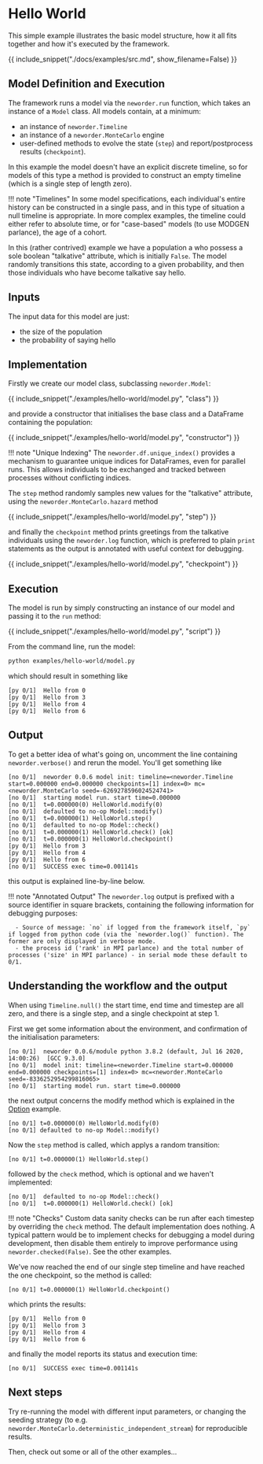 # Hello World

This simple example illustrates the basic model structure, how it all fits together and how it's executed by the framework.

{{ include_snippet("./docs/examples/src.md", show_filename=False) }}

## Model Definition and Execution

The framework runs a model via the `neworder.run` function, which takes an instance of a `Model` class. All models contain, at a minimum:

- an instance of `neworder.Timeline`
- an instance of a `neworder.MonteCarlo` engine
- user-defined methods to evolve the state (`step`) and report/postprocess results (`checkpoint`).

In this example the model doesn't have an explicit discrete timeline, so for models of this type a method is provided to construct an empty timeline (which is a single step of length zero).

!!! note "Timelines"
    In some model specifications, each individual's entire history can be constructed in a single pass, and in this type of situation a null timeline is appropriate. In more complex examples, the timeline could either refer to absolute time, or for "case-based" models (to use MODGEN parlance), the age of a cohort.

In this (rather contrived) example we have a population a who possess a sole boolean "talkative" attribute, which is initially `False`. The model randomly transitions this state, according to a given probability, and then those individuals who have become talkative say hello.

## Inputs

The input data for this model are just:

- the size of the population
- the probability of saying hello

## Implementation

Firstly we create our model class, subclassing `neworder.Model`:

{{ include_snippet("./examples/hello-world/model.py", "class") }}

and provide a constructor that initialises the base class and a DataFrame containing the population:

{{ include_snippet("./examples/hello-world/model.py", "constructor") }}

!!! note "Unique Indexing"
    The `neworder.df.unique_index()` provides a mechanism to guarantee unique indices for DataFrames, even for parallel runs. This allows individuals to be exchanged and tracked between processes without conflicting indices.

The `step` method randomly samples new values for the "talkative" attribute, using the `neworder.MonteCarlo.hazard` method

{{ include_snippet("./examples/hello-world/model.py", "step") }}

and finally the `checkpoint` method prints greetings from the talkative individuals using the `neworder.log` function, which is preferred to plain `print` statements as the output is annotated with useful context for debugging.

{{ include_snippet("./examples/hello-world/model.py", "checkpoint") }}

## Execution

The model is run by simply constructing an instance of our model and passing it to the `run` method:

{{ include_snippet("./examples/hello-world/model.py", "script") }}

From the command line, run the model:

```bash
python examples/hello-world/model.py
```

which should result in something like

```text
[py 0/1]  Hello from 0
[py 0/1]  Hello from 3
[py 0/1]  Hello from 4
[py 0/1]  Hello from 6
```

## Output

To get a better idea of what's going on, uncomment the line containing `neworder.verbose()` and rerun the model. You'll get something like

```text
[no 0/1]  neworder 0.0.6 model init: timeline=<neworder.Timeline start=0.000000 end=0.000000 checkpoints=[1] index=0> mc=<neworder.MonteCarlo seed=-6269278596024524741>
[no 0/1]  starting model run. start time=0.000000
[no 0/1]  t=0.000000(0) HelloWorld.modify(0)
[no 0/1]  defaulted to no-op Model::modify()
[no 0/1]  t=0.000000(1) HelloWorld.step()
[no 0/1]  defaulted to no-op Model::check()
[no 0/1]  t=0.000000(1) HelloWorld.check() [ok]
[no 0/1]  t=0.000000(1) HelloWorld.checkpoint()
[py 0/1]  Hello from 3
[py 0/1]  Hello from 4
[py 0/1]  Hello from 6
[no 0/1]  SUCCESS exec time=0.001141s
```

this output is explained line-by-line below.

!!! note "Annotated Output"
    The `neworder.log` output is prefixed with a source identifier in square brackets, containing the following information for debugging purposes:

      - Source of message: `no` if logged from the framework itself, `py` if logged from python code (via the `neworder.log()` function). The former are only displayed in verbose mode.
      - the process id ('rank' in MPI parlance) and the total number of processes ('size' in MPI parlance) - in serial mode these default to 0/1.

## Understanding the workflow and the output

When using `Timeline.null()` the start time, end time and timestep are all zero, and there is a single step, and a single checkpoint at step 1.

First we get some information about the environment, and confirmation of the initialisation parameters:

```text
[no 0/1]  neworder 0.0.6/module python 3.8.2 (default, Jul 16 2020, 14:00:26)  [GCC 9.3.0]
[no 0/1]  model init: timeline=<neworder.Timeline start=0.000000 end=0.000000 checkpoints=[1] index=0> mc=<neworder.MonteCarlo seed=-8336252954299816065>
[no 0/1]  starting model run. start time=0.000000
```

the next output concerns the modify method which is explained in the [Option](./option.md) example.

```text
[no 0/1] t=0.000000(0) HelloWorld.modify(0)
[no 0/1] defaulted to no-op Model::modify()
```

Now the `step` method is called, which applys a random transition:

```text
[no 0/1] t=0.000000(1) HelloWorld.step()
```

followed by the `check` method, which is optional and we haven't implemented:

```text
[no 0/1]  defaulted to no-op Model::check()
[no 0/1]  t=0.000000(1) HelloWorld.check() [ok]
```

!!! note "Checks"
    Custom data sanity checks can be run after each timestep by overriding the `check` method. The default implementation does nothing. A typical pattern would be to implement checks for debugging a model during development, then disable them entirely to improve performance using `neworder.checked(False)`. See the other examples.

We've now reached the end of our single step timeline and have reached the one checkpoint, so the method is called:

```text
[no 0/1] t=0.000000(1) HelloWorld.checkpoint()
```

which prints the results:

```text
[py 0/1]  Hello from 0
[py 0/1]  Hello from 3
[py 0/1]  Hello from 4
[py 0/1]  Hello from 6
```

and finally the model reports its status and execution time:

```text
[no 0/1]  SUCCESS exec time=0.001141s
```

## Next steps

Try re-running the model with different input parameters, or changing the seeding strategy (to e.g. `neworder.MonteCarlo.deterministic_independent_stream`) for reproducible results.

Then, check out some or all of the other examples...

